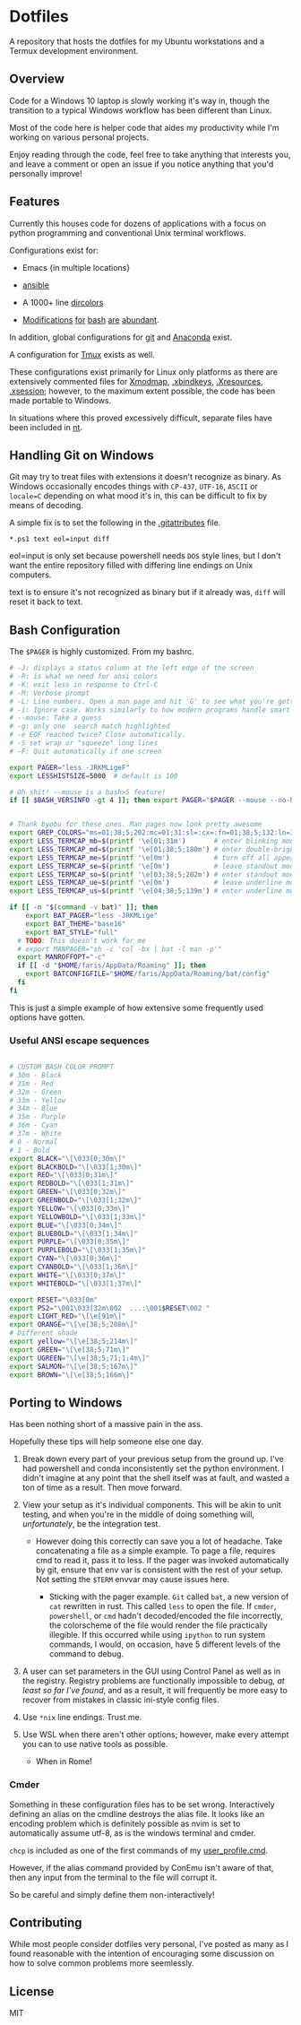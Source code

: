 # Dotfiles

A repository that hosts the dotfiles for my Ubuntu workstations and a Termux
development environment.

## Overview

Code for a Windows 10 laptop is slowly working it's way in, though the
transition to a typical Windows workflow has been different than Linux.

Most of the code here is helper code that aides my productivity while I'm
working on various personal projects.

Enjoy reading through the code, feel free to take anything that interests you,
and leave a comment or open an issue if you notice anything that you'd
personally improve!

## Features

Currently this houses code for dozens of applications with a focus on python
programming and conventional Unix terminal workflows.

Configurations exist for:

- Emacs {in multiple locations}

- [ansible](unix/.ansible.cfg)

- A 1000+ line [dircolors](unix/.dircolors)

- [Modifications](unix/.profile) [for](unix/.bashrc) [bash](unix/.bash_logout)
  [are](unix/.bashrc.d/alias.bash) [abundant](unix/.bashrc.d/functions.bash).

In addition, global configurations for [git](./unix/.config/git)
and [Anaconda](./unix/.condarc) exist.

A configuration for [Tmux](./unix/.tmux.conf) exists as well.

These configurations exist primarily for Linux only platforms as there
are extensively commented files for [Xmodmap](./unix/.Xmodmap),
[.xbindkeys](./unix/.xbindkeys), [.Xresources](./unix/.Xresources),
[.xsession](./unix/.xsession); however, to the maximum extent possible, the code
has been made portable to Windows.

In situations where this proved excessively difficult, separate files have been
included in [nt](nt).

## Handling Git on Windows

Git may try to treat files with extensions it doesn't recognize as binary.
As Windows occasionally encodes things with `CP-437`, `UTF-16`, `ASCII` or
`locale=C` depending on what mood it's in, this can be difficult to fix
by means of decoding.

A simple fix is to set the following in the
[.gitattributes](./unix/.config/git/aattributes) file.

`*.ps1 text eol=input diff`

eol=input is only set because powershell needs `DOS` style lines, but I don't
want the entire repository filled with differing line endings on Unix computers.

text is to ensure it's not recognized as binary but if it already was, `diff`
will reset it back to text.

## Bash Configuration

The `$PAGER` is highly customized. From my bashrc.

```bash
# -J: displays a status column at the left edge of the screen
# -R: is what we need for ansi colors
# -K: exit less in response to Ctrl-C
# -M: Verbose prompt
# -L: Line numbers. Open a man page and hit 'G' to see what you're getting into
# -i: Ignore case. Works similarly to how modern programs handle smart case!
# --mouse: Take a guess
# -g: only one  search match highlighted
# -e EOF reached twice? Close automatically.
# -S set wrap or "squeeze" long lines
# -F: Quit automatically if one screen

export PAGER="less -JRKMLigeF"
export LESSHISTSIZE=5000  # default is 100

# Oh shit! --mouse is a bash>5 feature!
if [[ $BASH_VERSINFO -gt 4 ]]; then export PAGER="$PAGER --mouse --no-histdups --save-marks "; fi


# Thank byobu for these ones. Man pages now look pretty awesome
export GREP_COLORS="ms=01;38;5;202:mc=01;31:sl=:cx=:fn=01;38;5;132:ln=32:bn=32:se=00;38;5;242"
export LESS_TERMCAP_mb=$(printf '\e[01;31m')       # enter blinking mode – red
export LESS_TERMCAP_md=$(printf '\e[01;38;5;180m') # enter double-bright mode – bold light orange
export LESS_TERMCAP_me=$(printf '\e[0m')           # turn off all appearance modes (mb, md, so, us)
export LESS_TERMCAP_se=$(printf '\e[0m')           # leave standout mode
export LESS_TERMCAP_so=$(printf '\e[03;38;5;202m') # enter standout mode – orange background highlight (or italics)
export LESS_TERMCAP_ue=$(printf '\e[0m')           # leave underline mode
export LESS_TERMCAP_us=$(printf '\e[04;38;5;139m') # enter underline mode – underline aubergine

if [[ -n "$(command -v bat)" ]]; then
    export BAT_PAGER="less -JRKMLige"
    export BAT_THEME="base16"
    export BAT_STYLE="full"
  # TODO: This doesn't work for me
  # export MANPAGER="sh -c 'col -bx | bat -l man -p'"
  export MANROFFOPT="-c"
  if [[ -d "$HOME/faris/AppData/Roaming" ]]; then
    export BATCONFIGFILE="$HOME/faris/AppData/Roaming/bat/config"
  fi
fi

```

This is just a simple example of how extensive some frequently used options
have gotten.

### Useful ANSI escape sequences

```bash

# CUSTOM BASH COLOR PROMPT
# 30m - Black
# 31m - Red
# 32m - Green
# 33m - Yellow
# 34m - Blue
# 35m - Purple
# 36m - Cyan
# 37m - White
# 0 - Normal
# 1 - Bold
export BLACK="\[\033[0;30m\]"
export BLACKBOLD="\[\033[1;30m\]"
export RED="\[\033[0;31m\]"
export REDBOLD="\[\033[1;31m\]"
export GREEN="\[\033[0;32m\]"
export GREENBOLD="\[\033[1;32m\]"
export YELLOW="\[\033[0;33m\]"
export YELLOWBOLD="\[\033[1;33m\]"
export BLUE="\[\033[0;34m\]"
export BLUEBOLD="\[\033[1;34m\]"
export PURPLE="\[\033[0;35m\]"
export PURPLEBOLD="\[\033[1;35m\]"
export CYAN="\[\033[0;36m\]"
export CYANBOLD="\[\033[1;36m\]"
export WHITE="\[\033[0;37m\]"
export WHITEBOLD="\[\033[1;37m\]"

export RESET="\033[0m"
export PS2="\001\033[32m\002  ...:\001$RESET\002 "
export LIGHT_RED="\[\e[91m\]"
export ORANGE="\[\e[38;5;208m\]"
# Different shade
export yellow="\[\e[38;5;214m\]"
export GREEN="\[\e[38;5;71m\]"
export UGREEN="\[\e[38;5;71;1;4m\]"
export SALMON="\[\e[38;5;167m\]"
export BROWN="\[\e[38;5;166m\]"

```

## Porting to Windows

Has been nothing short of a massive pain in the ass.

Hopefully these tips will help someone else one day.

1. Break down every part of your previous setup from the ground up.
   I've had powershell and conda inconsistently set the python environment.
   I didn't imagine at any point that the shell itself was at fault, and
   wasted a ton of time as a result. Then move forward.

2. View your setup as it's individual components. This will be akin to unit
   testing, and when you're in the middle of doing something will,
   _unfortunately_, be the integration test.

   - However doing this correctly can save you a lot of headache. Take
     concatenating a file as a simple example. To page a file, requires cmd
     to read it, pass it to less. If the pager was invoked automatically by
     git, ensure that env var is consistent with the rest of your setup.
     Not setting the `$TERM` envvar may cause issues here.

     - Sticking with the pager example. `Git` called `bat`, a new version of `cat`
       rewritten in rust. This called `less` to open the file. If `cmder`,
       `powershell`, or `cmd` hadn't decoded/encoded the file incorrectly,
       the colorscheme of the file would render the file practically illegible.
       If this occurred while using `ipython` to run system commands, I would,
       on occasion, have 5 different levels of the command to debug.

3. A user can set parameters in the GUI using Control Panel as well as in the
   registry. Registry problems are functionally impossible to debug, _at least
   so far I've found_, and as a result, it will frequently be more easy to
   recover from mistakes in classic ini-style config files.

4. Use `*nix` line endings. Trust me.

5. Use WSL when there aren't other options; however, make every attempt you can
   to use native tools as possible.

   - When in Rome!

### Cmder

Something in these configuration files has to be set wrong.
Interactively defining an alias on the cmdline destroys the alias file.
It looks like an encoding problem which is definitely possible
as nvim is set to automatically assume utf-8, as is the windows terminal and cmder.

`chcp` is included as one of the first commands of my
[user_profile.cmd](./nt/cmder/user_profile.cmd).

However, if the alias command provided by ConEmu isn't aware of that, then
any input from the terminal to the file will corrupt it.

So be careful and simply define them non-interactively!

## Contributing

While most people consider dotfiles very personal, I've posted as many as I
found reasonable with the intention of encouraging some discussion on how
to solve common problems more seemlessly.

## License

MIT
